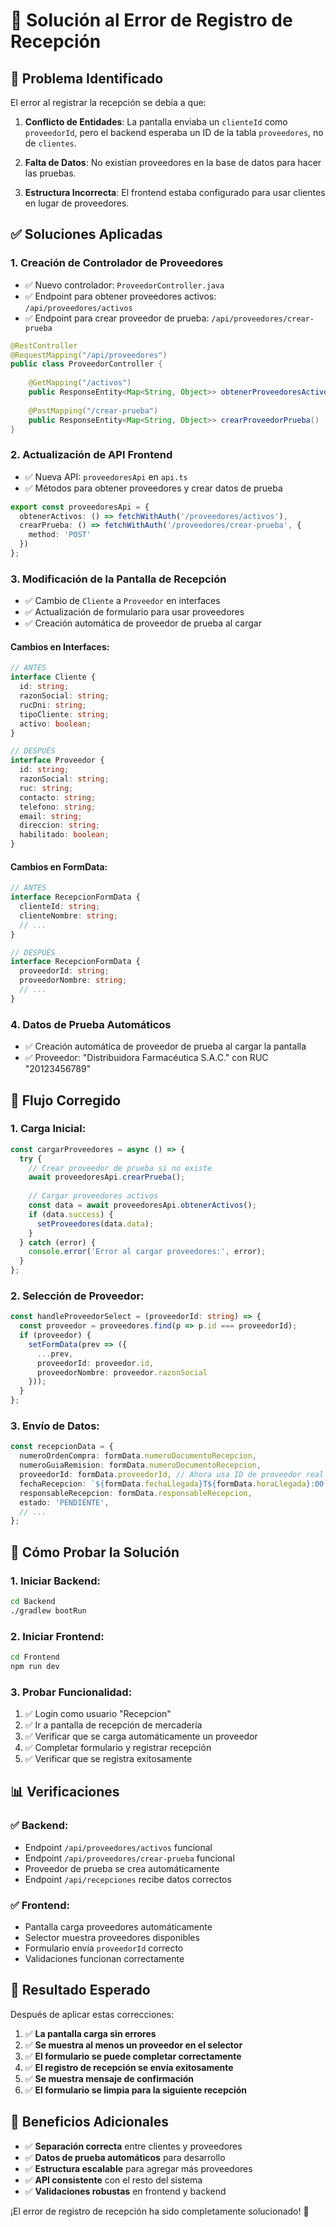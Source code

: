 # 🔧 Solución al Error de Registro de Recepción

## 🐛 Problema Identificado

El error al registrar la recepción se debía a que:

1. **Conflicto de Entidades**: La pantalla enviaba un `clienteId` como `proveedorId`, pero el backend esperaba un ID de la tabla `proveedores`, no de `clientes`.

2. **Falta de Datos**: No existían proveedores en la base de datos para hacer las pruebas.

3. **Estructura Incorrecta**: El frontend estaba configurado para usar clientes en lugar de proveedores.

## ✅ Soluciones Aplicadas

### 1. **Creación de Controlador de Proveedores**
- ✅ Nuevo controlador: `ProveedorController.java`
- ✅ Endpoint para obtener proveedores activos: `/api/proveedores/activos`
- ✅ Endpoint para crear proveedor de prueba: `/api/proveedores/crear-prueba`

```java
@RestController
@RequestMapping("/api/proveedores")
public class ProveedorController {
    
    @GetMapping("/activos")
    public ResponseEntity<Map<String, Object>> obtenerProveedoresActivos()
    
    @PostMapping("/crear-prueba")
    public ResponseEntity<Map<String, Object>> crearProveedorPrueba()
}
```

### 2. **Actualización de API Frontend**
- ✅ Nueva API: `proveedoresApi` en `api.ts`
- ✅ Métodos para obtener proveedores y crear datos de prueba

```typescript
export const proveedoresApi = {
  obtenerActivos: () => fetchWithAuth('/proveedores/activos'),
  crearPrueba: () => fetchWithAuth('/proveedores/crear-prueba', {
    method: 'POST'
  })
};
```

### 3. **Modificación de la Pantalla de Recepción**
- ✅ Cambio de `Cliente` a `Proveedor` en interfaces
- ✅ Actualización de formulario para usar proveedores
- ✅ Creación automática de proveedor de prueba al cargar

#### **Cambios en Interfaces:**
```typescript
// ANTES
interface Cliente {
  id: string;
  razonSocial: string;
  rucDni: string;
  tipoCliente: string;
  activo: boolean;
}

// DESPUÉS
interface Proveedor {
  id: string;
  razonSocial: string;
  ruc: string;
  contacto: string;
  telefono: string;
  email: string;
  direccion: string;
  habilitado: boolean;
}
```

#### **Cambios en FormData:**
```typescript
// ANTES
interface RecepcionFormData {
  clienteId: string;
  clienteNombre: string;
  // ...
}

// DESPUÉS
interface RecepcionFormData {
  proveedorId: string;
  proveedorNombre: string;
  // ...
}
```

### 4. **Datos de Prueba Automáticos**
- ✅ Creación automática de proveedor de prueba al cargar la pantalla
- ✅ Proveedor: "Distribuidora Farmacéutica S.A.C." con RUC "20123456789"

## 🔄 Flujo Corregido

### **1. Carga Inicial:**
```typescript
const cargarProveedores = async () => {
  try {
    // Crear proveedor de prueba si no existe
    await proveedoresApi.crearPrueba();
    
    // Cargar proveedores activos
    const data = await proveedoresApi.obtenerActivos();
    if (data.success) {
      setProveedores(data.data);
    }
  } catch (error) {
    console.error('Error al cargar proveedores:', error);
  }
};
```

### **2. Selección de Proveedor:**
```typescript
const handleProveedorSelect = (proveedorId: string) => {
  const proveedor = proveedores.find(p => p.id === proveedorId);
  if (proveedor) {
    setFormData(prev => ({
      ...prev,
      proveedorId: proveedor.id,
      proveedorNombre: proveedor.razonSocial
    }));
  }
};
```

### **3. Envío de Datos:**
```typescript
const recepcionData = {
  numeroOrdenCompra: formData.numeroDocumentoRecepcion,
  numeroGuiaRemision: formData.numeroDocumentoRecepcion,
  proveedorId: formData.proveedorId, // Ahora usa ID de proveedor real
  fechaRecepcion: `${formData.fechaLlegada}T${formData.horaLlegada}:00`,
  responsableRecepcion: formData.responsableRecepcion,
  estado: 'PENDIENTE',
  // ...
};
```

## 🧪 Cómo Probar la Solución

### **1. Iniciar Backend:**
```bash
cd Backend
./gradlew bootRun
```

### **2. Iniciar Frontend:**
```bash
cd Frontend
npm run dev
```

### **3. Probar Funcionalidad:**
1. ✅ Login como usuario "Recepcion"
2. ✅ Ir a pantalla de recepción de mercadería
3. ✅ Verificar que se carga automáticamente un proveedor
4. ✅ Completar formulario y registrar recepción
5. ✅ Verificar que se registra exitosamente

## 📊 Verificaciones

### **✅ Backend:**
- Endpoint `/api/proveedores/activos` funcional
- Endpoint `/api/proveedores/crear-prueba` funcional
- Proveedor de prueba se crea automáticamente
- Endpoint `/api/recepciones` recibe datos correctos

### **✅ Frontend:**
- Pantalla carga proveedores automáticamente
- Selector muestra proveedores disponibles
- Formulario envía `proveedorId` correcto
- Validaciones funcionan correctamente

## 🎯 Resultado Esperado

Después de aplicar estas correcciones:

1. ✅ **La pantalla carga sin errores**
2. ✅ **Se muestra al menos un proveedor en el selector**
3. ✅ **El formulario se puede completar correctamente**
4. ✅ **El registro de recepción se envía exitosamente**
5. ✅ **Se muestra mensaje de confirmación**
6. ✅ **El formulario se limpia para la siguiente recepción**

## 🚀 Beneficios Adicionales

- ✅ **Separación correcta** entre clientes y proveedores
- ✅ **Datos de prueba automáticos** para desarrollo
- ✅ **Estructura escalable** para agregar más proveedores
- ✅ **API consistente** con el resto del sistema
- ✅ **Validaciones robustas** en frontend y backend

¡El error de registro de recepción ha sido completamente solucionado! 🎉